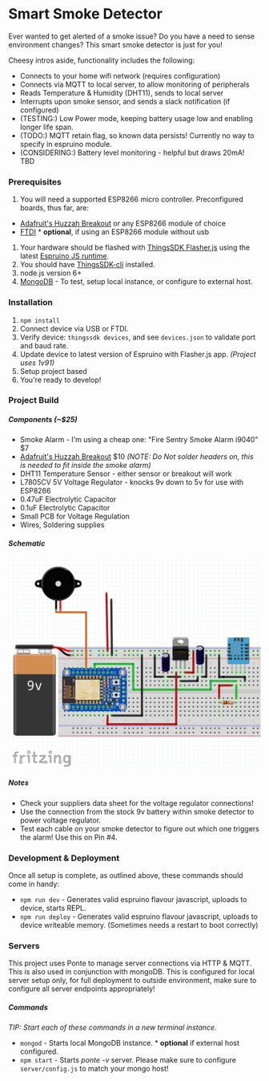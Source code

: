# Smart Smoke Detector

Ever wanted to get alerted of a smoke issue? Do you have a need to sense environment changes? This smart smoke detector is just for you!

Cheesy intros aside, functionality includes the following:

  * Connects to your home wifi network (requires configuration)
  * Connects via MQTT to local server, to allow monitoring of peripherals
  * Reads Temperature & Humidity (DHT11), sends to local server
  * Interrupts upon smoke sensor, and sends a slack notification (if configured)
  * (TESTING:) Low Power mode, keeping battery usage low and enabling longer life span.
  * (TODO:) MQTT retain flag, so known data persists! Currently no way to specify in espruino module.
  * (CONSIDERING:) Battery level monitoring - helpful but draws 20mA! TBD

### Prerequisites

1. You will need a supported ESP8266 micro controller.  Preconfigured boards, thus far, are:
  - [Adafruit's Huzzah Breakout](https://learn.adafruit.com/adafruit-huzzah-esp8266-breakout/overview) or any ESP8266 module of choice
  - [FTDI](https://www.adafruit.com/products/284) * ****optional****, if using an ESP8266 module without usb
1. Your hardware should be flashed with [ThingsSDK Flasher.js](https://github.com/thingsSDK/flasher.js) using the latest [Espruino JS runtime](http://www.espruino.com/EspruinoESP8266).
1. You should have [ThingsSDK-cli](https://github.com/thingsSDK/thingssdk-cli) installed.
1. node.js version 6+
1. [MongoDB](https://docs.mongodb.com/manual/installation/) - To test, setup local instance, or configure to external host.

### Installation

1. `npm install`
1. Connect device via USB or FTDI.
1. Verify device: `thingssdk devices`, and see `devices.json` to validate port and baud rate.
1. Update device to latest version of Espruino with Flasher.js app. *(Project uses 1v91)*
1. Setup project based
1. You're ready to develop!

### Project Build

##### Components (~$25)

  * Smoke Alarm - I'm using a cheap one: "Fire Sentry Smoke Alarm i9040" $7
  * [Adafruit's Huzzah Breakout](https://www.adafruit.com/product/2471) $10 *(NOTE: Do Not solder headers on, this is needed to fit inside the smoke alarm)*
  * DHT11 Temperature Sensor - either sensor or breakout will work
  * L7805CV 5V Voltage Regulator - knocks 9v down to 5v for use with ESP8266
  * 0.47uF Electrolytic Capacitor
  * 0.1uF Electrolytic Capacitor
  * Small PCB for Voltage Regulation
  * Wires, Soldering supplies

##### Schematic

![Main Layout](design/Main_Layout.png)

##### Notes

  * Check your suppliers data sheet for the voltage regulator connections!
  * Use the connection from the stock 9v battery within smoke detector to power voltage regulator.
  * Test each cable on your smoke detector to figure out which one triggers the alarm! Use this on Pin #4.

### Development & Deployment

Once all setup is complete, as outlined above, these commands should come in handy:

  * `npm run dev` - Generates valid espruino flavour javascript, uploads to device, starts REPL.
  * `npm run deploy` - Generates valid espruino flavour javascript, uploads to device writeable memory. (Sometimes needs a restart to boot correctly)


### Servers

This project uses Ponte to manage server connections via HTTP & MQTT. This is also used in conjunction with mongoDB. This is configured for local server setup only, for full deployment to outside environment, make sure to configure all server endpoints appropriately!

##### Commands

*TIP: Start each of these commands in a new terminal instance.*

  * `mongod` - Starts local MongoDB instance. * ****optional**** if external host configured.
  * `npm start` - Starts *ponte -v* server. Please make sure to configure `server/config.js` to match your mongo host!
